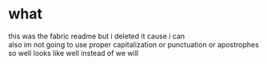 # what
this was the fabric readme but i deleted it cause i can<br>
also im not going to use proper capitalization or punctuation or apostrophes so well looks like well instead of we will

